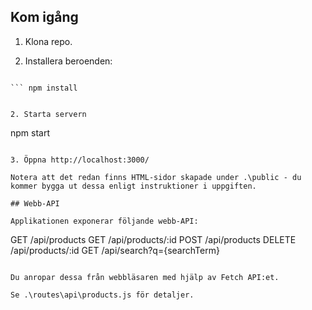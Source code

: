 
## Kom igång

1. Klona repo.

2. Installera beroenden:

``` cd JavaScript-FreakyFasion

``` npm install


2. Starta servern

```
npm start
```

3. Öppna http://localhost:3000/

Notera att det redan finns HTML-sidor skapade under .\public - du kommer bygga ut dessa enligt instruktioner i uppgiften.

## Webb-API

Applikationen exponerar följande webb-API:

``` 
GET /api/products
GET /api/products/:id
POST /api/products
DELETE /api/products/:id
GET /api/search?q={searchTerm}
``` 

Du anropar dessa från webbläsaren med hjälp av Fetch API:et.

Se .\routes\api\products.js för detaljer.
